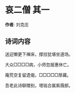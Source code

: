 # 哀二僧  其一

**作者**: 刘克庄

## 诗词内容

送迎懒更下禅床，撑拄犹堪坐道场。

大众□□□□病，小师忽报惠休亡。

庵荒空复留遗偈，□□□□□厚藏。

吾老此诗聊赠别，塔铭合属紫薇郎。

